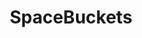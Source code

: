 ---
title: SpaceBuckets
crosslinks:
- HandsOnComplexity
- microgrowery
- Autoflowers
- u_imguralbumbot
- livven
- Pigrow
- youtubot
- youtubefactsbot
- RainManGardens
- anti_gif_bot
- bestof
- macrogrowery
- totallynotrobots
- autoflowers
- handsoncomplexity
- trypophobia
- Futurology
- NoTillGrowery
- Head2HeadMG
- NoStupidQuestions
---